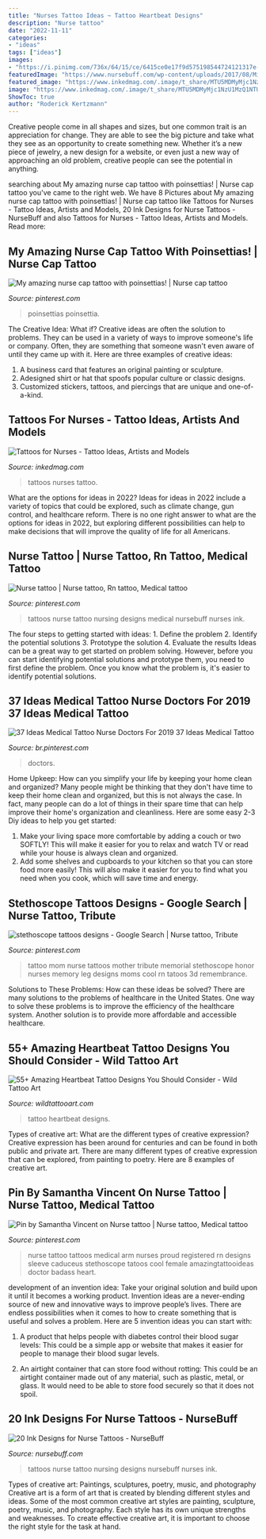 ```yaml
---
title: "Nurses Tattoo Ideas ~ Tattoo Heartbeat Designs"
description: "Nurse tattoo"
date: "2022-11-11"
categories:
- "ideas"
tags: ["ideas"]
images:
- "https://i.pinimg.com/736x/64/15/ce/6415ce0e17f9d575198544724121317e--medical-tattoos-nurse-tattoos.jpg"
featuredImage: "https://www.nursebuff.com/wp-content/uploads/2017/08/Minimal-Heart-Beat-Inspired-Wrist-Tattoo.jpg"
featured_image: "https://www.inkedmag.com/.image/t_share/MTU5MDMyMjc1NzU1MzQ1NTU3/tattoos_nurses_feature.jpg"
image: "https://www.inkedmag.com/.image/t_share/MTU5MDMyMjc1NzU1MzQ1NTU3/tattoos_nurses_feature.jpg"
ShowToc: true
author: "Roderick Kertzmann"
---
```



Creative people come in all shapes and sizes, but one common trait is an appreciation for change. They are able to see the big picture and take what they see as an opportunity to create something new. Whether it’s a new piece of jewelry, a new design for a website, or even just a new way of approaching an old problem, creative people can see the potential in anything.

	

		
searching about My amazing nurse cap tattoo with poinsettias! | Nurse cap tattoo you've came to the right web. We have 8 Pictures about My amazing nurse cap tattoo with poinsettias! | Nurse cap tattoo like Tattoos for Nurses - Tattoo Ideas, Artists and Models, 20 Ink Designs for Nurse Tattoos - NurseBuff and also Tattoos for Nurses - Tattoo Ideas, Artists and Models. Read more:
		
    
## My Amazing Nurse Cap Tattoo With Poinsettias! | Nurse Cap Tattoo

<img loading=lazy src="https://i.pinimg.com/originals/c6/98/b7/c698b7a5281abd2153d0e982e991eca7.jpg" onerror="this.onerror=null;this.src='https://tse2.mm.bing.net/th?id=OIP.vYAmznEwRmid5cQq4CacOQHaHa&amp;pid=15.1';" alt="My amazing nurse cap tattoo with poinsettias! | Nurse cap tattoo">

_Source: pinterest.com_

>poinsettias poinsettia. 

	

The Creative Idea: What if?
Creative ideas are often the solution to problems. They can be used in a variety of ways to improve someone's life or company. Often, they are something that someone wasn't even aware of until they came up with it. Here are three examples of creative ideas: 
1. A business card that features an original painting or sculpture. 
2. Adesigned shirt or hat that spoofs popular culture or classic designs. 
3. Customized stickers, tattoos, and piercings that are unique and one-of-a-kind.

    
## Tattoos For Nurses - Tattoo Ideas, Artists And Models

<img loading=lazy src="https://www.inkedmag.com/.image/t_share/MTU5MDMyMjc1NzU1MzQ1NTU3/tattoos_nurses_feature.jpg" onerror="this.onerror=null;this.src='https://tse3.mm.bing.net/th?id=OIP.yU7J_S3iV5y7TjKGKdsXCwHaHa&amp;pid=15.1';" alt="Tattoos for Nurses - Tattoo Ideas, Artists and Models">

_Source: inkedmag.com_

>tattoos nurses tattoo. 

	

What are the options for ideas in 2022?
Ideas for ideas in 2022 include a variety of topics that could be explored, such as climate change, gun control, and healthcare reform. There is no one right answer to what are the options for ideas in 2022, but exploring different possibilities can help to make decisions that will improve the quality of life for all Americans.

    
## Nurse Tattoo | Nurse Tattoo, Rn Tattoo, Medical Tattoo

<img loading=lazy src="https://i.pinimg.com/736x/eb/b4/b9/ebb4b92d4dad49884021ee9b2f28f7bc.jpg" onerror="this.onerror=null;this.src='https://tse3.mm.bing.net/th?id=OIP.gEBWwy0d21dTXQrbOnwyoQHaNL&amp;pid=15.1';" alt="Nurse tattoo | Nurse tattoo, Rn tattoo, Medical tattoo">

_Source: pinterest.com_

>tattoos nurse tattoo nursing designs medical nursebuff nurses ink. 

	

The four steps to getting started with ideas: 1. Define the problem 2. Identify the potential solutions 3. Prototype the solution 4. Evaluate the results
Ideas can be a great way to get started on problem solving. However, before you can start identifying potential solutions and prototype them, you need to first define the problem. Once you know what the problem is, it's easier to identify potential solutions.

    
## 37 Ideas Medical Tattoo Nurse Doctors For 2019 37 Ideas Medical Tattoo

<img loading=lazy src="https://i.pinimg.com/736x/26/f1/ec/26f1ec7974536fd7dd27da558f3251d7.jpg" onerror="this.onerror=null;this.src='https://tse2.mm.bing.net/th?id=OIP.GQCb90USFPn7rQLCKrYfYwHaLH&amp;pid=15.1';" alt="37 Ideas Medical Tattoo Nurse Doctors For 2019 37 Ideas Medical Tattoo">

_Source: br.pinterest.com_

>doctors. 

	

Home Upkeep: How can you simplify your life by keeping your home clean and organized?
Many people might be thinking that they don't have time to keep their home clean and organized, but this is not always the case. In fact, many people can do a lot of things in their spare time that can help improve their home's organization and cleanliness. Here are some easy 2-3 Diy ideas to help you get started: 
1. Make your living space more comfortable by adding a couch or two SOFTLY! This will make it easier for you to relax and watch TV or read while your house is always clean and organized. 
2. Add some shelves and cupboards to your kitchen so that you can store food more easily! This will also make it easier for you to find what you need when you cook, which will save time and energy. 

    
## Stethoscope Tattoos Designs - Google Search | Nurse Tattoo, Tribute

<img loading=lazy src="https://i.pinimg.com/736x/42/70/d6/4270d6bf5ec7a88cfbbd94fb899c6fc6--tattoo-mom-mom-tattoos.jpg" onerror="this.onerror=null;this.src='https://tse2.mm.bing.net/th?id=OIP.J-rcQaQrceCY8R-RoUda2QHaMg&amp;pid=15.1';" alt="stethoscope tattoos designs - Google Search | Nurse tattoo, Tribute">

_Source: pinterest.com_

>tattoo mom nurse tattoos mother tribute memorial stethoscope honor nurses memory leg designs moms cool rn tatoos 3d remembrance. 

	

Solutions to These Problems: How can these ideas be solved?
There are many solutions to the problems of healthcare in the United States. One way to solve these problems is to improve the efficiency of the healthcare system. Another solution is to provide more affordable and accessible healthcare.

    
## 55+ Amazing Heartbeat Tattoo Designs You Should Consider - Wild Tattoo Art

<img loading=lazy src="https://www.wildtattooart.com/wp-content/uploads/2018/08/heartbeat-tattoo-20091652.jpg" onerror="this.onerror=null;this.src='https://tse4.mm.bing.net/th?id=OIP.MY_3JZVtzRaoePkaVokVewHaJ4&amp;pid=15.1';" alt="55+ Amazing Heartbeat Tattoo Designs You Should Consider - Wild Tattoo Art">

_Source: wildtattooart.com_

>tattoo heartbeat designs. 

	

Types of creative art: What are the different types of creative expression?
Creative expression has been around for centuries and can be found in both public and private art. There are many different types of creative expression that can be explored, from painting to poetry. Here are 8 examples of creative art.

    
## Pin By Samantha Vincent On Nurse Tattoo | Nurse Tattoo, Medical Tattoo

<img loading=lazy src="https://i.pinimg.com/736x/64/15/ce/6415ce0e17f9d575198544724121317e--medical-tattoos-nurse-tattoos.jpg" onerror="this.onerror=null;this.src='https://tse1.mm.bing.net/th?id=OIP.HAnuKbaQVSiOB_0lSLoRrQHaJ3&amp;pid=15.1';" alt="Pin by Samantha Vincent on Nurse tattoo | Nurse tattoo, Medical tattoo">

_Source: pinterest.com_

>nurse tattoo tattoos medical arm nurses proud registered rn designs sleeve caduceus stethoscope tatoos cool female amazingtattooideas doctor badass heart. 

	

development of an invention idea: Take your original solution and build upon it until it becomes a working product.
Invention ideas are a never-ending source of new and innovative ways to improve people’s lives. There are endless possibilities when it comes to how to create something that is useful and solves a problem. Here are 5 invention ideas you can start with:
1) A product that helps people with diabetes control their blood sugar levels: This could be a simple app or website that makes it easier for people to manage their blood sugar levels.

2) An airtight container that can store food without rotting: This could be an airtight container made out of any material, such as plastic, metal, or glass. It would need to be able to store food securely so that it does not spoil.

    
## 20 Ink Designs For Nurse Tattoos - NurseBuff

<img loading=lazy src="https://www.nursebuff.com/wp-content/uploads/2017/08/Minimal-Heart-Beat-Inspired-Wrist-Tattoo.jpg" onerror="this.onerror=null;this.src='https://tse3.mm.bing.net/th?id=OIP.fjYlQjvcCRCzqqNCoWvkbgHaIP&amp;pid=15.1';" alt="20 Ink Designs for Nurse Tattoos - NurseBuff">

_Source: nursebuff.com_

>tattoos nurse tattoo nursing designs nursebuff nurses ink. 

	

Types of creative art: Paintings, sculptures, poetry, music, and photography
Creative art is a form of art that is created by blending different styles and ideas. Some of the most common creative art styles are painting, sculpture, poetry, music, and photography. Each style has its own unique strengths and weaknesses. To create effective creative art, it is important to choose the right style for the task at hand.

